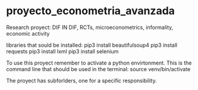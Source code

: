# proyecto_econometria_avanzada
Research proyect: DIF IN DIF, RCTs, microeconometrics, informality, economic activity

libraries that sould be installed: 
pip3 install beautifulsoup4
pip3 install requests
pip3 install lxml
pip3 install selenium

To use this proyect remember to activate a python envirtonment. This is the command line that should be used in the terminal: source venv/bin/activate 

The proyect has subforlders, one for a specific responsibility.

